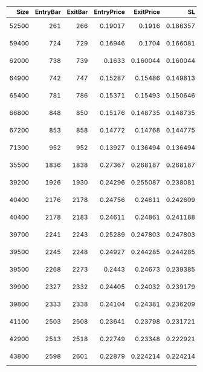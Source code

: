 |   Size |   EntryBar |   ExitBar |   EntryPrice |   ExitPrice |       SL |       TP |      PnL |   Commission |    ReturnPct | EntryTime                 | ExitTime                  | Duration        | Tag   |   Entry_λ(rsi) |   Exit_λ(rsi) |
|-------:|-----------:|----------:|-------------:|------------:|---------:|---------:|---------:|-------------:|-------------:|:--------------------------|:--------------------------|:----------------|:------|---------------:|--------------:|
|  52500 |        261 |       266 |      0.19017 |    0.1916   | 0.186357 | 0.199668 |   75.075 |            0 |  0.00751959  | 2025-05-24 02:00:00+00:00 | 2025-05-24 07:00:00+00:00 | 0 days 05:00:00 |       |        32.1361 |      31.8499  |
|  59400 |        724 |       729 |      0.16946 |    0.1704   | 0.166081 | 0.177944 |   55.836 |            0 |  0.00554703  | 2025-06-12 09:00:00+00:00 | 2025-06-12 14:00:00+00:00 | 0 days 05:00:00 |       |        20.0848 |      46.9849  |
|  62000 |        738 |       739 |      0.1633  |    0.160044 | 0.160044 | 0.171476 | -201.884 |            0 | -0.01994     | 2025-06-12 23:00:00+00:00 | 2025-06-13 00:00:00+00:00 | 0 days 01:00:00 |       |        22.7458 |       9.35566 |
|  64900 |        742 |       747 |      0.15287 |    0.15486  | 0.149813 | 0.160514 |  129.151 |            0 |  0.0130176   | 2025-06-13 03:00:00+00:00 | 2025-06-13 08:00:00+00:00 | 0 days 05:00:00 |       |        30.518  |      31.1878  |
|  65400 |        781 |       786 |      0.15371 |    0.15493  | 0.150646 | 0.161406 |   79.788 |            0 |  0.00793702  | 2025-06-14 18:00:00+00:00 | 2025-06-14 23:00:00+00:00 | 0 days 05:00:00 |       |        19.3691 |      47.5875  |
|  66800 |        848 |       850 |      0.15176 |    0.148735 | 0.148735 | 0.159359 | -202.097 |            0 | -0.0199354   | 2025-06-17 13:00:00+00:00 | 2025-06-17 15:00:00+00:00 | 0 days 02:00:00 |       |        28.5814 |      16.5104  |
|  67200 |        853 |       858 |      0.14772 |    0.14768  | 0.144775 | 0.155116 |   -2.688 |            0 | -0.000270783 | 2025-06-17 18:00:00+00:00 | 2025-06-17 23:00:00+00:00 | 0 days 05:00:00 |       |        40.5724 |      38.1409  |
|  71300 |        952 |       952 |      0.13927 |    0.136494 | 0.136494 | 0.146244 | -197.9   |            0 | -0.0199296   | 2025-06-21 21:00:00+00:00 | 2025-06-21 21:00:00+00:00 | 0 days 00:00:00 |       |        14.517  |      14.517   |
|  35500 |       1836 |      1838 |      0.27367 |    0.268187 | 0.268187 | 0.287343 | -194.654 |            0 | -0.0200358   | 2025-07-28 17:00:00+00:00 | 2025-07-28 19:00:00+00:00 | 0 days 02:00:00 |       |        18.7004 |      14.7612  |
|  39200 |       1926 |      1930 |      0.24296 |    0.255087 | 0.238081 | 0.255087 |  475.378 |            0 |  0.0499136   | 2025-08-01 11:00:00+00:00 | 2025-08-01 15:00:00+00:00 | 0 days 04:00:00 |       |        37.4794 |      59.0093  |
|  40400 |       2176 |      2178 |      0.24756 |    0.24611  | 0.242609 | 0.259938 |  -58.58  |            0 | -0.00585717  | 2025-08-11 21:00:00+00:00 | 2025-08-11 23:00:00+00:00 | 0 days 02:00:00 |       |        15.6393 |      22.6082  |
|  40400 |       2178 |      2183 |      0.24611 |    0.24861  | 0.241188 | 0.258416 |  101     |            0 |  0.0101581   | 2025-08-11 23:00:00+00:00 | 2025-08-12 04:00:00+00:00 | 0 days 05:00:00 |       |        22.6082 |      45.7393  |
|  39700 |       2241 |      2243 |      0.25289 |    0.247803 | 0.247803 | 0.265503 | -201.962 |            0 | -0.0201163   | 2025-08-14 14:00:00+00:00 | 2025-08-14 16:00:00+00:00 | 0 days 02:00:00 |       |        27.797  |      20.4003  |
|  39500 |       2245 |      2248 |      0.24927 |    0.244285 | 0.244285 | 0.261734 | -196.923 |            0 | -0.02        | 2025-08-14 18:00:00+00:00 | 2025-08-14 21:00:00+00:00 | 0 days 03:00:00 |       |        23.2103 |      23.3347  |
|  39500 |       2268 |      2273 |      0.2443  |    0.24673  | 0.239385 | 0.256484 |   95.985 |            0 |  0.00994679  | 2025-08-15 17:00:00+00:00 | 2025-08-15 22:00:00+00:00 | 0 days 05:00:00 |       |        32.0663 |      62.7682  |
|  39900 |       2327 |      2332 |      0.24405 |    0.24032  | 0.239179 | 0.256263 | -148.827 |            0 | -0.0152838   | 2025-08-18 04:00:00+00:00 | 2025-08-18 09:00:00+00:00 | 0 days 05:00:00 |       |        33.1826 |      24.6475  |
|  39800 |       2333 |      2338 |      0.24104 |    0.24381  | 0.236209 | 0.253081 |  110.246 |            0 |  0.0114919   | 2025-08-18 10:00:00+00:00 | 2025-08-18 15:00:00+00:00 | 0 days 05:00:00 |       |        30.5748 |      53.9483  |
|  41100 |       2503 |      2508 |      0.23641 |    0.23798  | 0.231721 | 0.248273 |   64.527 |            0 |  0.00664101  | 2025-08-25 12:00:00+00:00 | 2025-08-25 17:00:00+00:00 | 0 days 05:00:00 |       |        36.8653 |      37.4031  |
|  42900 |       2513 |      2518 |      0.22749 |    0.23348  | 0.222921 | 0.238844 |  256.971 |            0 |  0.0263308   | 2025-08-25 22:00:00+00:00 | 2025-08-26 03:00:00+00:00 | 0 days 05:00:00 |       |        30.2316 |      48.6659  |
|  43800 |       2598 |      2601 |      0.22879 |    0.224214 | 0.224214 | 0.240229 | -200.42  |            0 | -0.02        | 2025-08-29 11:00:00+00:00 | 2025-08-29 14:00:00+00:00 | 0 days 03:00:00 |       |        24.1306 |      23.2438  |